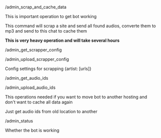 /admin\_scrap\_and\_cache\_data

This is important operation to get bot working

This command will scrap a site and send all found audios, converte them to mp3 and send to this chat to cache them

**This is very heavy operation and will take several hours**

/admin\_get\_scrapper\_config

/admin\_upload\_scrapper\_config

Config settings for scrapping {artist: \[urls]}

/admin\_get\_audio\_ids

/admin\_upload\_audio\_ids

This operations needed if you want to move bot to another hosting and don't want to cache all data again

Just get audio ids from old location to another

/admin\_status

Whether the bot is working